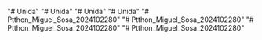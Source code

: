 "# Unida" 
"# Unida" 
"# Unida" 
"# Unida" 
"# Ptthon_Miguel_Sosa_2024102280" 
"# Ptthon_Miguel_Sosa_2024102280" 
"# Ptthon_Miguel_Sosa_2024102280" 
"# Ptthon_Miguel_Sosa_2024102280" 

